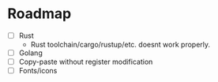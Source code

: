 # Roadmap
- [ ] Rust
    - Rust toolchain/cargo/rustup/etc. doesnt work properly.
- [ ] Golang
- [ ] Copy-paste without register modification
- [ ] Fonts/icons
